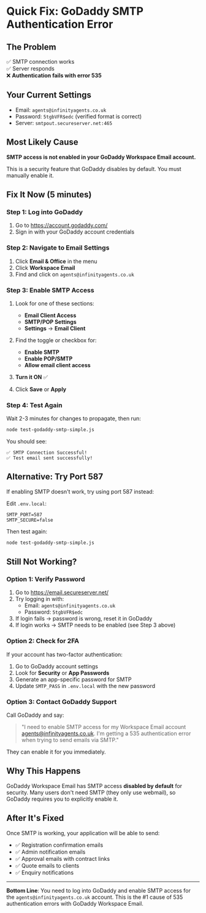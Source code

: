 # Quick Fix: GoDaddy SMTP Authentication Error

## The Problem
✅ SMTP connection works  
✅ Server responds  
❌ **Authentication fails with error 535**

## Your Current Settings
- Email: `agents@infinityagents.co.uk`
- Password: `5tgbVFR$edc` (verified format is correct)
- Server: `smtpout.secureserver.net:465`

## Most Likely Cause
**SMTP access is not enabled in your GoDaddy Workspace Email account.**

This is a security feature that GoDaddy disables by default. You must manually enable it.

## Fix It Now (5 minutes)

### Step 1: Log into GoDaddy
1. Go to https://account.godaddy.com/
2. Sign in with your GoDaddy account credentials

### Step 2: Navigate to Email Settings
1. Click **Email & Office** in the menu
2. Click **Workspace Email**
3. Find and click on `agents@infinityagents.co.uk`

### Step 3: Enable SMTP Access
1. Look for one of these sections:
   - **Email Client Access**
   - **SMTP/POP Settings**
   - **Settings** → **Email Client**
   
2. Find the toggle or checkbox for:
   - **Enable SMTP**
   - **Enable POP/SMTP**
   - **Allow email client access**

3. **Turn it ON** ✅

4. Click **Save** or **Apply**

### Step 4: Test Again
Wait 2-3 minutes for changes to propagate, then run:

```bash
node test-godaddy-smtp-simple.js
```

You should see:
```
✅ SMTP Connection Successful!
✅ Test email sent successfully!
```

## Alternative: Try Port 587

If enabling SMTP doesn't work, try using port 587 instead:

Edit `.env.local`:
```env
SMTP_PORT=587
SMTP_SECURE=false
```

Then test again:
```bash
node test-godaddy-smtp-simple.js
```

## Still Not Working?

### Option 1: Verify Password
1. Go to https://email.secureserver.net/
2. Try logging in with:
   - Email: `agents@infinityagents.co.uk`
   - Password: `5tgbVFR$edc`
3. If login fails → password is wrong, reset it in GoDaddy
4. If login works → SMTP needs to be enabled (see Step 3 above)

### Option 2: Check for 2FA
If your account has two-factor authentication:
1. Go to GoDaddy account settings
2. Look for **Security** or **App Passwords**
3. Generate an app-specific password for SMTP
4. Update `SMTP_PASS` in `.env.local` with the new password

### Option 3: Contact GoDaddy Support
Call GoDaddy and say:
> "I need to enable SMTP access for my Workspace Email account agents@infinityagents.co.uk. I'm getting a 535 authentication error when trying to send emails via SMTP."

They can enable it for you immediately.

## Why This Happens
GoDaddy Workspace Email has SMTP access **disabled by default** for security. Many users don't need SMTP (they only use webmail), so GoDaddy requires you to explicitly enable it.

## After It's Fixed
Once SMTP is working, your application will be able to send:
- ✅ Registration confirmation emails
- ✅ Admin notification emails  
- ✅ Approval emails with contract links
- ✅ Quote emails to clients
- ✅ Enquiry notifications

---

**Bottom Line**: You need to log into GoDaddy and enable SMTP access for the `agents@infinityagents.co.uk` account. This is the #1 cause of 535 authentication errors with GoDaddy Workspace Email.
